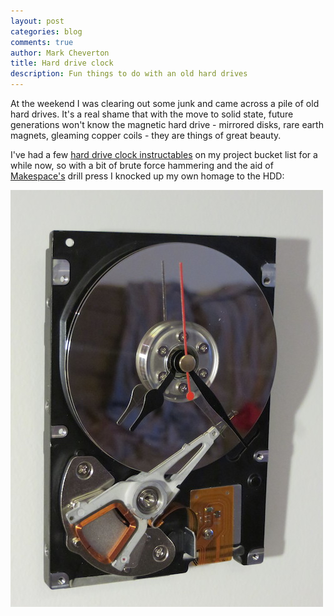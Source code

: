 ```yaml
---
layout: post
categories: blog
comments: true
author: Mark Cheverton
title: Hard drive clock
description: Fun things to do with an old hard drives
---
```


At the weekend I was clearing out some junk and came across a pile of
old hard drives. It's a real shame that with the move to solid state,
future generations won't know the magnetic hard drive - mirrored
disks, rare earth magnets, gleaming copper coils - they are things of
great beauty.

I've had a few [hard drive clock instructables](http://www.instructables.com/id/Recycled-Hard-Drive-Desk-Clock/?ALLSTEPS)
on my project bucket list for a while now, so with a bit of brute force hammering
and the aid of [Makespace's](http://www.makespace.org/) drill press
I knocked up my own homage to the HDD:

![Hard drive clock](/images/hdclock.jpg)
